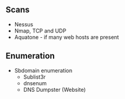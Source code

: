 ## Scans
- Nessus
- Nmap, TCP and UDP
- Aquatone - if many web hosts are present

## Enumeration
- Sbdomain enumeration
	- Sublist3r
	- dnsenum
	- DNS Dumpster (Website)
